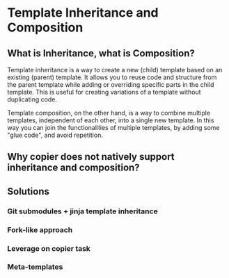 # Template Inheritance and Composition

## What is Inheritance, what is Composition?

Template inheritance is a way to create a new (child) template based on an existing
(parent) template. It allows you to reuse code and structure from the parent template
while adding or overriding specific parts in the child template. This is useful for
creating variations of a template without duplicating code.

<!-- TODO: add an example of inheritance -->

Template composition, on the other hand, is a way to combine multiple templates,
independent of each other, into a single new template. In this way you can join the
functionalities of multiple templates, by adding some "glue code", and avoid repetition.

<!-- TODO: add an example of composition -->

<!-- TODO? (not sure if it relevant...) add an operational distinction between the two -->

## Why copier does not natively support inheritance and composition?

<!-- TODO: add content, re-use content from https://github.com/copier-org/copier/issues/934#issuecomment-1518964035 -->

## Solutions

### Git submodules + jinja template inheritance

<!-- TODO: Add content-->

### Fork-like approach

<!-- TODO: Add content-->

### Leverage on copier task

<!-- TODO: Add content-->

### Meta-templates

<!-- TODO: Add content, see https://github.com/copier-org/copier/issues/934#issuecomment-1405492635-->
